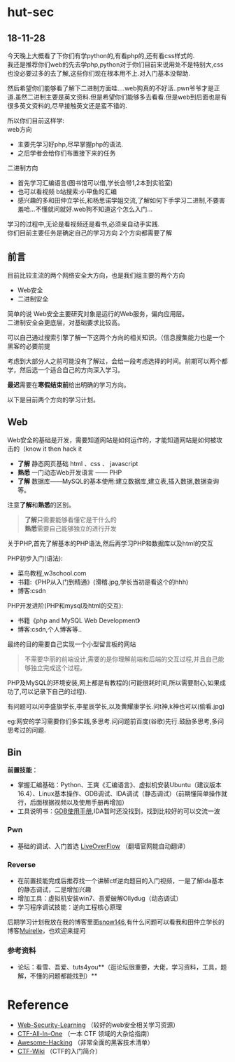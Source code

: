 # hut-sec 
## 18-11-28
今天晚上大概看了下你们有学python的,有看php的,还有看css样式的.  
我还是推荐你们web的先去学php,python对于你们目前来说用处不是特别大,css也没必要过多的去了解,这些你们现在根本用不上.对入门基本没帮助.  
  
然后希望你们能够看了解下二进制方面哇....web狗真的不好活..pwn爷爷才是正道.虽然二进制主要是英文资料.但是希望你们能够多去看看.但是web到后面也是有很多英文资料的,尽早接触英文还是蛮不错的.  

所以你们目前这样学:  
web方向
  
- 主要先学习好php,尽早掌握php的语法.  
- 之后学者会给你们布置接下来的任务
     
二进制方向
  
- 首先学习汇编语言(图书馆可以借,学长会带1,2本到实验室)
- 也可以看视频 b站搜索:小甲鱼的汇编
- 感兴趣的多和田仲立学长,和杨思诺学姐交流,了解如何下手学习二进制,不要害羞哈...不懂就问就好.web狗不知道这个怎么入门...

学习的过程中,无论是看视频还是看书,必须亲自动手实践.  
你们目前主要任务是确定自己的学习方向
2个方向都需要了解
## 前言
目前比较主流的两个网络安全大方向，也是我们组主要的两个方向

 - Web安全
 - 二进制安全

简单的说 Web安全主要研究对象是运行的Web服务，偏向应用层。  
二进制安全会更底层，对基础要求比较高。  

可以自己通过搜索引擎了解一下这两个方向的相关知识。（信息搜集能力也是一个黑客的必要前提

考虑到大部分人之前可能没有了解过，会给一段考虑选择的时间。前期可以两个都学，然后选一个适合自己的方向深入学习。

**最迟**需要在**寒假结束前**给出明确的学习方向。

以下是目前两个方向的学习计划。

## Web
Web安全的基础是开发，需要知道网站是如何运作的，才能知道网站是如何被攻击的（know it then hack it

- **了解** 静态网页基础 html 、css 、 javascript
- **熟悉** 一门动态Web开发语言 —— PHP 
- **了解** 数据库——MySQL的基本使用:建立数据库,建立表,插入数据,数据查询等。

注意**了解**和**熟悉**的区别。
> **了解**只需要能够看懂它是干什么的  
> **熟悉**需要自己能够独立的进行开发
  
关于PHP,首先了解基本的PHP语法,然后再学习PHP和数据库以及html的交互  
  
PHP初步入门(语法):  
  
- 菜鸟教程,w3school.com  
- 书籍:《PHP从入门到精通》(滑稽.jpg,学长当初是看这个的hhh)  
- 博客:csdn  
  
PHP开发进阶(PHP和mysql及html的交互): 
   
- 书籍《php and MySQL Web Development》  
- 博客:csdn,个人博客等..  

最终的目的需要自己实现一个小型留言板的网站
> 不需要华丽的前端设计,需要的是你理解前端和后端的交互过程,并且自己能够独立完成这个过程。 
  
PHP及MySQL的环境安装,网上都是有教程的(可能很耗时间,所以需要耐心,如果成功了,可以记录下自己的过程).  

有问题可以问李盛旗学长,李星辰学长,以及黄耀康学长.问t神,k神也可以(偷看.jpg)  

eg:网安的学习需要你们多实践,多思考.问问题前百度(谷歌)先行.鼓励多思考,多问思考过的问题.
## Bin
**前置技能**：

  - 掌握汇编基础：Python、王爽《汇编语言》、虚拟机安装Ubuntu（建议版本16.4）、Linux基本操作、GDB调试、IDA调试（静态调试）（前期懂简单操作就行，后面根据视频以及使用手册再增加）
  - 工具说明书：[GDB使用手册](https://blog.csdn.net/weiyuefei/article/details/72522973),IDA暂时还没找到，找到比较好的可以交流一波

### Pwn
  - 基础的调试、入门首选 [LiveOverFlow](http://liveoverflow.com/binary_hacking/) （翻墙官网能自动翻译）
### Reverse
  - 在前置技能完成后推荐找一个讲解ctf逆向题目的入门视频，一是了解ida基本的静态调试，二是增加兴趣
  - 增加工具：虚拟机安装win7、吾爱破解Ollydug（动态调试）
  - 学习程序调试技能：逆向工程核心原理
 
 后期学习计划我放在我的博客里面[snow146](https://snow146.github.io/),有什么问题可以看我和田仲立学长的博客[Muirelle](Muirelle.com)，也欢迎来提问

### 参考资料
  - 论坛：看雪、吾爱、tuts4you**（逛论坛很重要，大佬，学习资料，工具，题解，不懂的问题都能找到）**
# Reference
- [Web-Security-Learning](https://github.com/CHYbeta/Web-Security-Learning) （较好的web安全相关学习资源）
- [CTF-All-In-One](https://github.com/firmianay/CTF-All-In-One) （一本 CTF 领域的大杂烩指南）
- [Awesome-Hacking](https://github.com/Hack-with-Github/Awesome-Hacking) （非常全面的黑客技术清单）
- [CTF-Wiki](https://ctf-wiki.github.io/ctf-wiki/) （CTF的入门简介）
